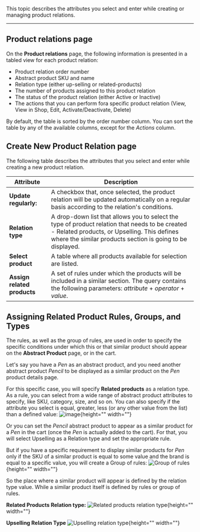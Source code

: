 This topic describes the attributes you select and enter while creating or managing product relations.
***
## Product relations page
On the **Product relations** page, the following information is presented in a tabled view for each product relation:

* Product relation order number
* Abstract product SKU and name
* Relation type (either up-selling or related-products)
* The number of products assigned to this product relation
* The status of the product relation (either Active or Inactive)
* The actions that you can perform fora specific product relation (View, View in Shop, Edit, Activate/Deactivate, Delete)

By default, the table is sorted by the order number column. You can sort the table by any of the available columns, except for the _Actions_ column.

## Create New Product Relation page
The following table describes the attributes that you select and enter while creating a new product relation.

| Attribute | Description |
| --- | --- |
| **Update regularly:**  | A checkbox that, once selected, the product relation will be updated automatically on a regular basis according to the relation's conditions.|
| **Relation type** | A drop-down list that allows you to select the type of product relation that needs to be created - Related products, or Upselling. This defines where the similar products section is going to be displayed.|
| **Select product** | A table where all products available for selection are listed.|
| **Assign related products** | A set of rules under which the products will be included in a similar section. The query contains the following parameters: _attribute_ + _operator_ + _value_.|

## Assigning Related Product Rules, Groups, and Types
The rules, as well as the group of rules, are used in order to specify the specific conditions under which this or that similar product should appear on the **Abstract Product** page, or in the cart.

Let's say you have a _Pen_ as an abstract product, and you need another abstract product _Pencil_ to be displayed as a similar product on the _Pen_ product details page. 

For this specific case, you will specify **Related products** as a relation type. As a rule, you can select from a wide range of abstract product attributes to specify, like SKU, category, size, and so on. You can also specify if the attribute you select is equal, greater, less (or any other value from the list) than a defined value:
![image](https://spryker.s3.eu-central-1.amazonaws.com/docs/User+Guides/Back+Office+User+Guides/Products/Products/Product+Relations/Product+Relations%3A+Reference+Information/product-relations-reference.png){height="" width=""}

Or you can set the _Pencil_ abstract product to appear as a similar product for a _Pen_ in the cart (once the _Pen_ is actually added to the cart). For that, you will select Upselling as a Relation type and set the appropriate rule.

But if you have a specific requirement to display similar products for _Pen_ only if the SKU of a similar product is equal to some value and the brand is equal to a specific value, you will create a Group of rules:
![Group of rules](https://spryker.s3.eu-central-1.amazonaws.com/docs/User+Guides/Back+Office+User+Guides/Products/Products/Product+Relations/Product+Relations%3A+Reference+Information/group-of-rules.png){height="" width=""}

So the place where a similar product will appear is defined by the relation type value. While a similar product itself is defined by rules or group of rules.

**Related Products Relation type:**
![Related products relation type](https://spryker.s3.eu-central-1.amazonaws.com/docs/User+Guides/Back+Office+User+Guides/Products/Products/Product+Relations/Product+Relations%3A+Reference+Information/related-products-in-product-relation.gif){height="" width=""}

**Upselling Relation Type**
![Upselling relation type](https://spryker.s3.eu-central-1.amazonaws.com/docs/User+Guides/Back+Office+User+Guides/Products/Products/Product+Relations/Product+Relations%3A+Reference+Information/upselling-relation-type.gif){height="" width=""}
